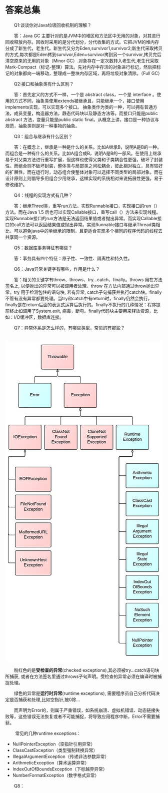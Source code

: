 # 答案总集

　　Q1:谈谈你对Java垃圾回收机制的理解？

　　答：Java GC 主要针对的是JVM中的堆区和方法区中无用的对象，对其进行回收释放内存。回收时采用的是分代划分，分代收集的方式。它把JVM的堆内存分成了新生代，老生代。新生代又分为Eden,survivor1,survivor2;新生代采取拷贝的方式,每次都是Eden拷到survivor,Eden+survivor拷到另一个survivor,拷贝完后清空原来的无用的对象（Minor GC）.对象存在一定次数转入老生代,老生代采取Mark-Compact（标记-整理）算法。先对内存中存活的对象进行标记，然后把标记的对象都向一端移动，整理成一整块内存区域，再将垃圾对象清除。（Full GC）

　　Q2:接口和抽象类有什么区别？

　　答：首先定义的方式不一样，一个是 abstract class，一个是 interface 。使用的方式不同，抽象类使用extends被继承且，只能继承一个，接口使用implements实现，可以实现多个接口。 抽象类作为类的一种，可以拥有普通方法，成员变量，构造器方法，静态代码块以及静态方法等。而接口只能是public abstract 方法，变量只能是public static final。从概念上讲，接口是一种协议与规范，抽象类则是对一种事物的抽象。

　　Q3：组合与继承有什么区别？

　　答：在概念上，继承是一种是什么的关系。比如A继承B，说明A是B的一种。而组合是一种有什么的关系。比如A组合成B，说明A是B的一部风。在使用上继承易于对父类方法进行重写扩展，但这样也使得父类和子类耦合性更强，破坏了封装性。而组合则不破坏封装，整体类与局部类之间松耦合，彼此相对独立，具有较好的扩展性。而在运行时，动态组合使整体对象可以选择不同类型的局部对象。而在设计原则上则倡导多用组合少用继承，这样实现的系统相对来说拓展性更强，易于修改维护。

　　Q4：线程的实现方式有几种？

　　答：继承Thred类，重写run方法。实现Runnable接口，实现接口的run（）方法。而在Java 1.5 后也可以实现Callable接口，重写call（）方法来实现线程。实现Runnable接口的run方法是无法返回结果值或者抛出异常。而实现Callable接口的call方法可以返回结果值或抛出异常。实现Runnable接口与继承Thread类相比，可以避免java中的单继承的限制，且更适合实现多个相同的程序代码的线程去共享同一个资源。

　　Q5：数据库事务特征有哪些？ 

　　答：事务具有四个特征：原子性、一致性、隔离性和持久性。

　　Q6：Java异常关键字有哪些，作用是什么？

　　答：相关的关键字有throw、throws、try...catch、finally。throws 用在方法签名上, 以便抛出的异常可以被调用者处理。throw 在方法内部通过throw抛出异常。try 用于检测包住的语句块, 若有异常, catch子句捕获并执行catch块。finally不管有没有异常都要处理。当try和catch中有return时，finally仍然会执行，finally是在return后面的表达式运算后执行的。finally不执行的几种情况：程序提前终止如调用了System.exit, 病毒，断电。finally代码块主要用来释放资源，比如：I/O缓冲区，数据库连接。

　　Q7：异常体系是怎么样的，有哪些类型，常见的有那些？

　　![异常继承关系.jpg](https://github.com/suinichange/JavaQuestions100/blob/master/Answers/%E5%BC%82%E5%B8%B8%E7%BB%A7%E6%89%BF%E5%85%B3%E7%B3%BB.jpg)

　　粉红色的是**受检查的异常**(checked exceptions),其必须被try...catch语句块所捕获, 或者在方法签名里通过throws子句声明。受检查的异常必须在编译时被捕捉处理。

　　绿色的异常是**运行时异常**(runtime exceptions), 需要程序员自己分析代码决定是否捕获和处理,比如空指针,被0除...

　　而声明为Error的，则属于严重错误，如系统崩溃、虚拟机错误、动态链接失败等，这些错误无法恢复或者不可能捕捉，将导致应用程序中断，Error不需要捕获。

　　 常见的几种runtime exceptions：

- NullPointerException（空指针引用异常）
- ClassCastException（类型强制转换异常）
- IllegalArgumentException（传递非法参数异常）
- ArithmeticException（算术运算异常）
- IndexOutOfBoundsException（下标越界异常）
- NumberFormatException（数字格式异常）

　　Q8：
